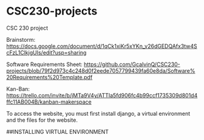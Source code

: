 # CSC230-projects
CSC 230 project 

Brainstorm: https://docs.google.com/document/d/1qCk1xiKr5xYKn_v26dGEDQAfx3tw4ScFzL1ClkjgUIs/edit?usp=sharing

Software Requirements Sheet: https://github.com/GcalvinQ/CSC230-projects/blob/79f2d973c4c248d0f2eede7057799439fa60e8da/Software%20Requirements%20Template.pdf

Kan-Ban: https://trello.com/invite/b/jMTa9V4y/ATTIa5fd906fc4b99ccf1735309d801d4ffc11AB004B/kanban-makerspace


To access the website, you must first install django, a virtual environment and the files for the website.

##INSTALLING VIRTUAL ENVIRONMENT

